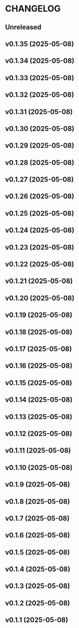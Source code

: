 # CHANGELOG


## Unreleased


## v0.1.35 (2025-05-08)


## v0.1.34 (2025-05-08)


## v0.1.33 (2025-05-08)


## v0.1.32 (2025-05-08)


## v0.1.31 (2025-05-08)


## v0.1.30 (2025-05-08)


## v0.1.29 (2025-05-08)


## v0.1.28 (2025-05-08)


## v0.1.27 (2025-05-08)


## v0.1.26 (2025-05-08)


## v0.1.25 (2025-05-08)


## v0.1.24 (2025-05-08)


## v0.1.23 (2025-05-08)


## v0.1.22 (2025-05-08)


## v0.1.21 (2025-05-08)


## v0.1.20 (2025-05-08)


## v0.1.19 (2025-05-08)


## v0.1.18 (2025-05-08)


## v0.1.17 (2025-05-08)


## v0.1.16 (2025-05-08)


## v0.1.15 (2025-05-08)


## v0.1.14 (2025-05-08)


## v0.1.13 (2025-05-08)


## v0.1.12 (2025-05-08)


## v0.1.11 (2025-05-08)


## v0.1.10 (2025-05-08)


## v0.1.9 (2025-05-08)


## v0.1.8 (2025-05-08)


## v0.1.7 (2025-05-08)


## v0.1.6 (2025-05-08)


## v0.1.5 (2025-05-08)


## v0.1.4 (2025-05-08)


## v0.1.3 (2025-05-08)


## v0.1.2 (2025-05-08)


## v0.1.1 (2025-05-08)
